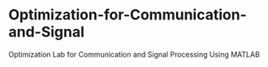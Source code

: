 # Optimization-for-Communication-and-Signal
Optimization Lab for Communication and Signal Processing Using MATLAB
